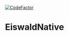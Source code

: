 [![CodeFactor](https://www.codefactor.io/repository/github/wolkeneis/eiswaldnative/badge)](https://www.codefactor.io/repository/github/wolkeneis/eiswaldnative)

# EiswaldNative
 
